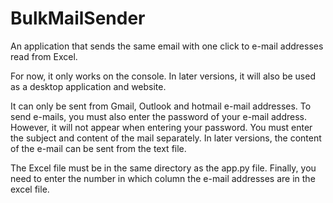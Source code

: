 # BulkMailSender

An application that sends the same email with one click to e-mail addresses read from Excel.

For now, it only works on the console. In later versions, it will also be used as a desktop application and website.

It can only be sent from Gmail, Outlook and hotmail e-mail addresses. To send e-mails, you must also enter the password of your e-mail address. However, it will not appear when entering your password. You must enter the subject and content of the mail separately. In later versions, the content of the e-mail can be sent from the text file.

The Excel file must be in the same directory as the app.py file. Finally, you need to enter the number in which column the e-mail addresses are in the excel file.

